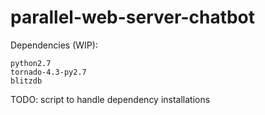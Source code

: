 # parallel-web-server-chatbot
Dependencies (WIP):
```
python2.7
tornado-4.3-py2.7
blitzdb
```
TODO: script to handle dependency installations

